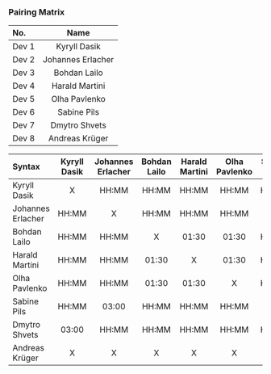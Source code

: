 ### Pairing Matrix

| No.              | Name                  | 
| :---             | :----:                |
| Dev 1            | Kyryll Dasik          |
| Dev 2            | Johannes Erlacher     |
| Dev 3            | Bohdan Lailo          |
| Dev 4            | Harald Martini        |
| Dev 5            | Olha Pavlenko         |
| Dev 6            | Sabine Pils           |
| Dev 7            | Dmytro Shvets         |
| Dev 8            | Andreas Krüger        |

| Syntax             | Kyryll Dasik | Johannes Erlacher | Bohdan Lailo | Harald Martini | Olha Pavlenko | Sabine Pils | Dmytro Shvets | Andreas Krüger |
| :---               | :----:       | :----:            | :----:       | :----:         | :----:        | :----:      | :----:        | :----:         |
| Kyryll Dasik       | X            | HH:MM             | HH:MM        | HH:MM          | HH:MM         | HH:MM       | 03:00         | X              |
| Johannes Erlacher  | HH:MM        | X                 | HH:MM        | HH:MM          | HH:MM         | 03:00       | HH:MM         | X              |
| Bohdan Lailo       | HH:MM        | HH:MM             | X            | 01:30          | 01:30         | HH:MM       | HH:MM         | X              |
| Harald Martini     | HH:MM        | HH:MM             | 01:30        | X              | 01:30         | HH:MM       | HH:MM         | X              |
| Olha Pavlenko      | HH:MM        | HH:MM             | 01:30        | 01:30          | X             | HH:MM       | HH:MM         | X              |
| Sabine Pils        | HH:MM        | 03:00             | HH:MM        | HH:MM          | HH:MM         | X           | HH:MM         | X              |
| Dmytro Shvets      | 03:00        | HH:MM             | HH:MM        | HH:MM          | HH:MM         | HH:MM       | X             | X              |
| Andreas Krüger     | X            | X                 | X            | X              | X             | X           | X             | X              |
